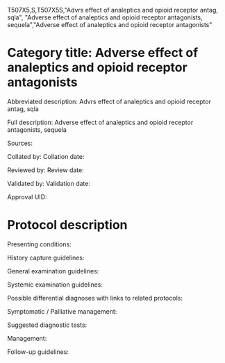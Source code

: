 T507X5,S,T507X5S,"Advrs effect of analeptics and opioid receptor antag, sqla", "Adverse effect of analeptics and opioid receptor antagonists, sequela","Adverse effect of analeptics and opioid receptor antagonists"
# Category title: Adverse effect of analeptics and opioid receptor antagonists

Abbreviated description: Advrs effect of analeptics and opioid receptor antag, sqla

Full description: Adverse effect of analeptics and opioid receptor antagonists, sequela

Sources:

Collated by:
Collation date:

Reviewed by:
Review date:

Validated by:
Validation date:

Approval UID:

# Protocol description

Presenting conditions:

History capture guidelines:

General examination guidelines:

Systemic examination guidelines:

Possible differential diagnoses with links to related protocols:

Symptomatic / Palliative management:

Suggested diagnostic tests:

Management:

Follow-up guidelines:

